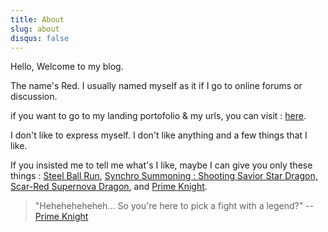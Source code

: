```yaml
---
title: About
slug: about
disqus: false
---
```


Hello, Welcome to my blog.

The name's Red. I usually named myself as it if I go to online forums or discussion.

if you want to go to my landing portofolio & my urls, you can visit :
[here](https://isoletslicer.github.io).

I don't like to express myself. I don't like anything and a few things that I like.

If you insisted me to tell me what's I like, maybe I can give you only these things : [Steel Ball Run](https://jojowiki.com/Steel_Ball_Run), [Synchro Summoning : ](https://yugioh.fandom.com/wiki/Synchro_Summon)[Shooting Savior Star Dragon, ](https://yugipedia.com/wiki/Shooting_Majestic_Star_Dragon) [Scar-Red Supernova Dragon](https://yugipedia.com/wiki/Red_Supernova_Dragon), and [Prime Knight](https://grandchase.fandom.com/wiki/Prime_Knight).

> "Heheheheheheh... So you're here to pick a fight with a legend?"
> -- [Prime Knight](https://grandchase.fandom.com/wiki/Prime_Knight)
